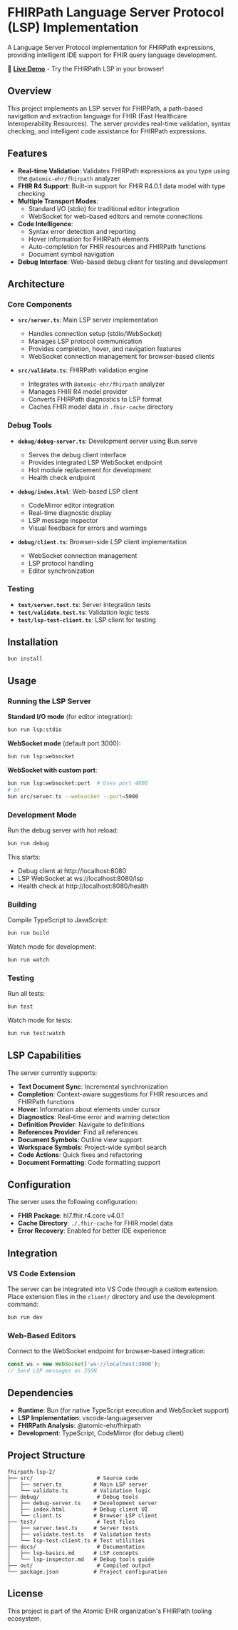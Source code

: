 # FHIRPath Language Server Protocol (LSP) Implementation

A Language Server Protocol implementation for FHIRPath expressions, providing intelligent IDE support for FHIR query language development.

🚀 **[Live Demo](https://fhirpath-lsp2.onrender.com/)** - Try the FHIRPath LSP in your browser!

## Overview

This project implements an LSP server for FHIRPath, a path-based navigation and extraction language for FHIR (Fast Healthcare Interoperability Resources). The server provides real-time validation, syntax checking, and intelligent code assistance for FHIRPath expressions.

## Features

- **Real-time Validation**: Validates FHIRPath expressions as you type using the `@atomic-ehr/fhirpath` analyzer
- **FHIR R4 Support**: Built-in support for FHIR R4.0.1 data model with type checking
- **Multiple Transport Modes**: 
  - Standard I/O (stdio) for traditional editor integration
  - WebSocket for web-based editors and remote connections
- **Code Intelligence**:
  - Syntax error detection and reporting
  - Hover information for FHIRPath elements
  - Auto-completion for FHIR resources and FHIRPath functions
  - Document symbol navigation
- **Debug Interface**: Web-based debug client for testing and development

## Architecture

### Core Components

- **`src/server.ts`**: Main LSP server implementation
  - Handles connection setup (stdio/WebSocket)
  - Manages LSP protocol communication
  - Provides completion, hover, and navigation features
  - WebSocket connection management for browser-based clients

- **`src/validate.ts`**: FHIRPath validation engine
  - Integrates with `@atomic-ehr/fhirpath` analyzer
  - Manages FHIR R4 model provider
  - Converts FHIRPath diagnostics to LSP format
  - Caches FHIR model data in `.fhir-cache` directory

### Debug Tools

- **`debug/debug-server.ts`**: Development server using Bun.serve
  - Serves the debug client interface
  - Provides integrated LSP WebSocket endpoint
  - Hot module replacement for development
  - Health check endpoint

- **`debug/index.html`**: Web-based LSP client
  - CodeMirror editor integration
  - Real-time diagnostic display
  - LSP message inspector
  - Visual feedback for errors and warnings

- **`debug/client.ts`**: Browser-side LSP client implementation
  - WebSocket connection management
  - LSP protocol handling
  - Editor synchronization

### Testing

- **`test/server.test.ts`**: Server integration tests
- **`test/validate.test.ts`**: Validation logic tests
- **`test/lsp-test-client.ts`**: LSP client for testing

## Installation

```bash
bun install
```

## Usage

### Running the LSP Server

**Standard I/O mode** (for editor integration):
```bash
bun run lsp:stdio
```

**WebSocket mode** (default port 3000):
```bash
bun run lsp:websocket
```

**WebSocket with custom port**:
```bash
bun run lsp:websocket:port  # Uses port 4000
# or
bun src/server.ts --websocket --port=5000
```

### Development Mode

Run the debug server with hot reload:
```bash
bun run debug
```

This starts:
- Debug client at http://localhost:8080
- LSP WebSocket at ws://localhost:8080/lsp
- Health check at http://localhost:8080/health

### Building

Compile TypeScript to JavaScript:
```bash
bun run build
```

Watch mode for development:
```bash
bun run watch
```

### Testing

Run all tests:
```bash
bun test
```

Watch mode for tests:
```bash
bun run test:watch
```

## LSP Capabilities

The server currently supports:

- **Text Document Sync**: Incremental synchronization
- **Completion**: Context-aware suggestions for FHIR resources and FHIRPath functions
- **Hover**: Information about elements under cursor
- **Diagnostics**: Real-time error and warning detection
- **Definition Provider**: Navigate to definitions
- **References Provider**: Find all references
- **Document Symbols**: Outline view support
- **Workspace Symbols**: Project-wide symbol search
- **Code Actions**: Quick fixes and refactoring
- **Document Formatting**: Code formatting support

## Configuration

The server uses the following configuration:

- **FHIR Package**: hl7.fhir.r4.core v4.0.1
- **Cache Directory**: `./.fhir-cache` for FHIR model data
- **Error Recovery**: Enabled for better IDE experience

## Integration

### VS Code Extension

The server can be integrated into VS Code through a custom extension. Place extension files in the `client/` directory and use the development command:

```bash
bun run dev
```

### Web-Based Editors

Connect to the WebSocket endpoint for browser-based integration:

```javascript
const ws = new WebSocket('ws://localhost:3000');
// Send LSP messages as JSON
```

## Dependencies

- **Runtime**: Bun (for native TypeScript execution and WebSocket support)
- **LSP Implementation**: vscode-languageserver
- **FHIRPath Analysis**: @atomic-ehr/fhirpath
- **Development**: TypeScript, CodeMirror (for debug client)

## Project Structure

```
fhirpath-lsp-2/
├── src/                    # Source code
│   ├── server.ts          # Main LSP server
│   └── validate.ts        # Validation logic
├── debug/                  # Debug tools
│   ├── debug-server.ts    # Development server
│   ├── index.html         # Debug client UI
│   └── client.ts          # Browser LSP client
├── test/                   # Test files
│   ├── server.test.ts     # Server tests
│   ├── validate.test.ts   # Validation tests
│   └── lsp-test-client.ts # Test utilities
├── docs/                   # Documentation
│   ├── lsp-basics.md      # LSP concepts
│   └── lsp-inspector.md   # Debug tools guide
├── out/                    # Compiled output
└── package.json           # Project configuration
```

## License

This project is part of the Atomic EHR organization's FHIRPath tooling ecosystem.
